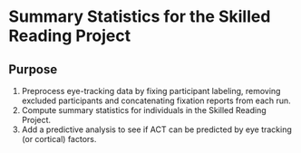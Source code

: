 # Summary Statistics for the Skilled Reading Project

## Purpose
1. Preprocess eye-tracking data by fixing participant labeling, removing excluded participants and concatenating fixation reports from each run.
1. Compute summary statistics for individuals in the Skilled Reading Project.
1. Add a predictive analysis to see if ACT can be predicted by eye tracking (or cortical) factors.